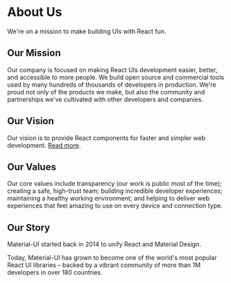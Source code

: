 # About Us

<p class="description">We're on a mission to make building UIs with React fun.</p>

## Our Mission

Our company is focused on making React UIs development easier, better, and accessible to more people.
We build open source and commercial tools used by many hundreds of thousands of developers in production.
We're proud not only of the products we make, but also the community and partnerships we've cultivated with other developers and companies.

## Our Vision

Our vision is to provide React components for faster and simpler web development. [Read more](/discover-more/vision/).

## Our Values

Our core values include transparency (our work is public most of the time); creating a safe, high-trust team; building incredible developer experiences; maintaining a healthy working environment; and helping to deliver web experiences that feel amazing to use on every device and connection type.

## Our Story

Material-UI started back in 2014 to unify React and Material Design.

Today, Material-UI has grown to become one of the world's most popular React UI libraries – backed by a vibrant community of more than 1M developers in over 180 countries.
